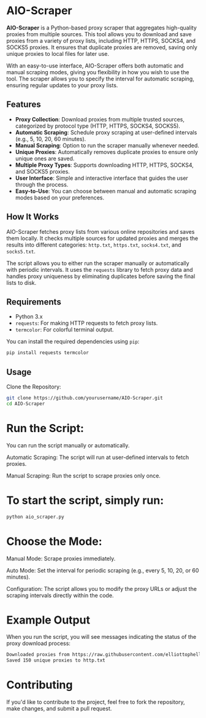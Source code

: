 # AIO-Scraper 
**AIO-Scraper** is a Python-based proxy scraper that aggregates high-quality proxies from multiple sources. This tool allows you to download and save proxies from a variety of proxy lists, including HTTP, HTTPS, SOCKS4, and SOCKS5 proxies. It ensures that duplicate proxies are removed, saving only unique proxies to local files for later use. 

With an easy-to-use interface, AIO-Scraper offers both automatic and manual scraping modes, giving you flexibility in how you wish to use the tool. The scraper allows you to specify the interval for automatic scraping, ensuring regular updates to your proxy lists.

## Features

- **Proxy Collection**: Download proxies from multiple trusted sources, categorized by protocol type (HTTP, HTTPS, SOCKS4, SOCKS5).
- **Automatic Scraping**: Schedule proxy scraping at user-defined intervals (e.g., 5, 10, 20, 60 minutes).
- **Manual Scraping**: Option to run the scraper manually whenever needed.
- **Unique Proxies**: Automatically removes duplicate proxies to ensure only unique ones are saved.
- **Multiple Proxy Types**: Supports downloading HTTP, HTTPS, SOCKS4, and SOCKS5 proxies.
- **User Interface**: Simple and interactive interface that guides the user through the process.
- **Easy-to-Use**: You can choose between manual and automatic scraping modes based on your preferences.

## How It Works

AIO-Scraper fetches proxy lists from various online repositories and saves them locally. It checks multiple sources for updated proxies and merges the results into different categories: `http.txt`, `https.txt`, `socks4.txt`, and `socks5.txt`. 

The script allows you to either run the scraper manually or automatically with periodic intervals. It uses the `requests` library to fetch proxy data and handles proxy uniqueness by eliminating duplicates before saving the final lists to disk.

## Requirements

- Python 3.x
- `requests`: For making HTTP requests to fetch proxy lists.
- `termcolor`: For colorful terminal output.

You can install the required dependencies using `pip`:

```bash
pip install requests termcolor
```
## Usage
Clone the Repository:
```bash
git clone https://github.com/yourusername/AIO-Scraper.git
cd AIO-Scraper
```
# Run the Script:

You can run the script manually or automatically.

Automatic Scraping: The script will run at user-defined intervals to fetch proxies.

Manual Scraping: Run the script to scrape proxies only once.

# To start the script, simply run:

```bash
python aio_scraper.py
```
# Choose the Mode:

Manual Mode: Scrape proxies immediately.

Auto Mode: Set the interval for periodic scraping (e.g., every 5, 10, 20, or 60 minutes).

Configuration: The script allows you to modify the proxy URLs or adjust the scraping intervals directly within the code.

# Example Output
When you run the script, you will see messages indicating the status of the proxy download process:

```bash
Downloaded proxies from https://raw.githubusercontent.com/elliottophellia/yakumo/master/results/http/global/http_checked.txt
Saved 150 unique proxies to http.txt
```
# Contributing
If you'd like to contribute to the project, feel free to fork the repository, make changes, and submit a pull request.
